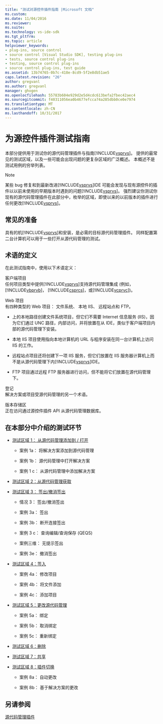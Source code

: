 ```yaml
---
title: "测试对源控件插件指南 |Microsoft 文档"
ms.custom: 
ms.date: 11/04/2016
ms.reviewer: 
ms.suite: 
ms.technology: vs-ide-sdk
ms.tgt_pltfrm: 
ms.topic: article
helpviewer_keywords:
- plug-ins, source control
- source control [Visual Studio SDK], testing plug-ins
- tests, source control plug-ins
- testing, source control plug-ins
- source control plug-ins, test guide
ms.assetid: 13b74765-0b7c-418e-8cd9-5f2e8db51ae5
caps.latest.revision: "26"
author: gregvanl
ms.author: gregvanl
manager: ghogen
ms.openlocfilehash: 55783b604e929d2e5d4cdc613befa2fbec42aec4
ms.sourcegitcommit: f40311056ea0b4677efcca74a285dbb0ce0e7974
ms.translationtype: MT
ms.contentlocale: zh-CN
ms.lasthandoff: 10/31/2017
---
```

# <a name="test-guide-for-source-control-plug-ins"></a>为源控件插件测试指南
本部分提供用于测试你的源代码管理插件与指南[!INCLUDE[vsprvs](../../code-quality/includes/vsprvs_md.md)]。 提供的最常见的测试区域，以及一些可能会出现问题的更复杂区域的广泛概述。 本概述不是测试用例的穷举列表。  
  
> [!NOTE]
>  某些 bug 修复和到最新改进[!INCLUDE[vsprvs](../../code-quality/includes/vsprvs_md.md)]IDE 可能会发现与现有源控件的插件以以前未使用的早期版本时遇到的问题[!INCLUDE[vsprvs](../../code-quality/includes/vsprvs_md.md)]。 强烈建议你测试你现有的源代码管理插件在此部分中，枚举的区域，即使以来的以前版本的插件进行任何更改[!INCLUDE[vsprvs](../../code-quality/includes/vsprvs_md.md)]。  
  
## <a name="common-preparation"></a>常见的准备  
 具有的机[!INCLUDE[vsprvs](../../code-quality/includes/vsprvs_md.md)]和安装，是必需的目标源代码管理插件。 同样配置第二台计算机可以用于一些打开从源代码管理的测试。  
  
## <a name="definition-of-terms"></a>术语的定义  
 在此测试指南中，使用以下术语定义：  
  
 客户端项目  
 任何项目类型中提供[!INCLUDE[vsprvs](../../code-quality/includes/vsprvs_md.md)]支持源代码管理集成 (例如， [!INCLUDE[vbprvb](../../code-quality/includes/vbprvb_md.md)]， [!INCLUDE[csprcs](../../data-tools/includes/csprcs_md.md)]，或[!INCLUDE[vcprvc](../../code-quality/includes/vcprvc_md.md)])。  
  
 Web 项目  
 有四种类型的 Web 项目： 文件系统、 本地 IIS、 远程站点和 FTP。  
  
-   上的本地路径创建文件系统项目，但它们不需要 Internet 信息服务 (IIS)，因为它们通过 UNC 路径，内部访问，并将放置在从 IDE，类似于客户端项目内部的源代码管理下安装。  
  
-   本地 IIS 项目使用指向本地计算机的 URL 与程序安装在同一台计算机上访问 IIS 的工作。  
  
-   远程站点项目还将创建下一项 IIS 服务，但它们放置在 IIS 服务器计算机上而不是从源代码管理下内[!INCLUDE[vsprvs](../../code-quality/includes/vsprvs_md.md)]IDE。  
  
-   FTP 项目通过远程 FTP 服务器进行访问，但不能将它们放置在源代码管理下。  
  
 登记  
 解决方案或项目受源代码管理的另一个术语。  
  
 版本存储区  
 正在访问通过源控件插件 API 从源代码管理数据库。  
  
## <a name="test-areas-covered-in-this-section"></a>在本部分中介绍的测试环节  
  
-   [测试区域 1： 从源代码管理添加到 / 打开](../../extensibility/internals/test-area-1-add-to-open-from-source-control.md)  
  
    -   案例 1a： 将解决方案添加到源代码管理  
  
    -   案例 1b： 源代码管理中打开解决方案  
  
    -   案例 1 c： 从源代码管理中添加解决方案  
  
-   [测试区域 2：从源代码管理获取](../../extensibility/internals/test-area-2-get-from-source-control.md)  
  
-   [测试区域 3： 签出/撤消签出](../../extensibility/internals/test-area-3-check-out-undo-checkout.md)  
  
    -   情况 3： 签出/撤消签出  
  
    -   案例 3a： 签出  
  
    -   案例 3b： 断开连接签出  
  
    -   案例 3 c： 查询编辑/查询保存 (QEQS)  
  
    -   案例三维： 无提示签出  
  
    -   案例 3e： 撤消签出  
  
-   [测试区域 4：签入](../../extensibility/internals/test-area-4-check-in.md)  
  
    -   案例 4a： 修改项目  
  
    -   案例 4b： 将文件添加  
  
    -   案例 4c： 添加项目  
  
-   [测试区域 5：更改源代码管理](../../extensibility/internals/test-area-5-change-source-control.md)  
  
    -   案例 5a： 绑定  
  
    -   案例 5b： 取消绑定  
  
    -   案例 5c： 重新绑定  
  
-   [测试区域 6：删除](../../extensibility/internals/test-area-6-delete.md)  
  
-   [测试区域 7：共享](../../extensibility/internals/test-area-7-share.md)  
  
-   [测试区域 8：插件切换](../../extensibility/internals/test-area-8-plug-in-switching.md)  
  
    -   案例 8a： 自动更改  
  
    -   案例 8b： 基于解决方案的更改  
  
## <a name="see-also"></a>另请参阅  
 [源代码管理插件](../../extensibility/source-control-plug-ins.md)